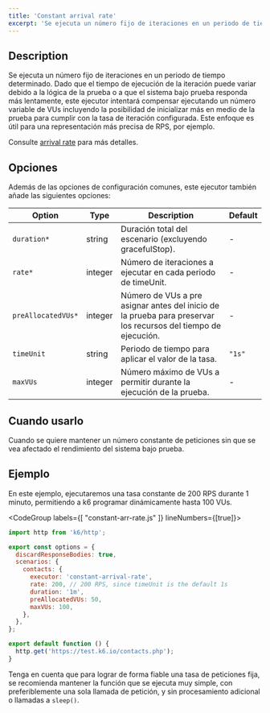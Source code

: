```yaml
---
title: 'Constant arrival rate'
excerpt: 'Se ejecuta un número fijo de iteraciones en un periodo de tiempo determinado.'
---
```


## Description

Se ejecuta un número fijo de iteraciones en un periodo de tiempo determinado. Dado que el tiempo de ejecución de la iteración puede variar debido a la lógica de la prueba o a que el sistema bajo prueba responda más lentamente, este ejecutor intentará compensar ejecutando un número variable de VUs incluyendo la posibilidad de inicializar más en medio de la prueba para cumplir con la tasa de iteración configurada. Este enfoque es útil para una representación más precisa de RPS, por ejemplo.

Consulte [arrival rate](/es/usando-k6/escenarios/arrival-rate/) para más detalles.

## Opciones

Además de las opciones de configuración comunes, este ejecutor también añade las siguientes opciones:

| Option             | Type    | Description                                                                             | Default |
| ------------------ | ------- | --------------------------------------------------------------------------------------- | ------- |
| `duration*`        | string  | Duración total del escenario (excluyendo gracefulStop).| -       |
| `rate*`            | integer | Número de iteraciones a ejecutar en cada periodo de timeUnit.                                 | -       |
| `preAllocatedVUs*` | integer | Número de VUs a pre asignar antes del inicio de la prueba para preservar los recursos del tiempo de ejecución. | -       |
| `timeUnit`         | string  | Periodo de tiempo para aplicar el valor de la tasa.                                               | `"1s"`  |
| `maxVUs`           | integer | Número máximo de VUs a permitir durante la ejecución de la prueba.                                     | -       |

## Cuando usarlo

Cuando se quiere mantener un número constante de peticiones sin que se vea afectado el rendimiento del sistema bajo prueba.

## Ejemplo

En este ejemplo, ejecutaremos una tasa constante de 200 RPS durante 1 minuto, permitiendo a k6 programar dinámicamente hasta 100 VUs.

<CodeGroup labels={[ "constant-arr-rate.js" ]} lineNumbers={[true]}>

```javascript
import http from 'k6/http';

export const options = {
  discardResponseBodies: true,
  scenarios: {
    contacts: {
      executor: 'constant-arrival-rate',
      rate: 200, // 200 RPS, since timeUnit is the default 1s
      duration: '1m',
      preAllocatedVUs: 50,
      maxVUs: 100,
    },
  },
};

export default function () {
  http.get('https://test.k6.io/contacts.php');
}
```

</CodeGroup>

Tenga en cuenta que para lograr de forma fiable una tasa de peticiones fija, se recomienda mantener la función que se ejecuta muy simple, con preferiblemente una sola llamada de petición, y sin procesamiento adicional o llamadas a `sleep()`.
